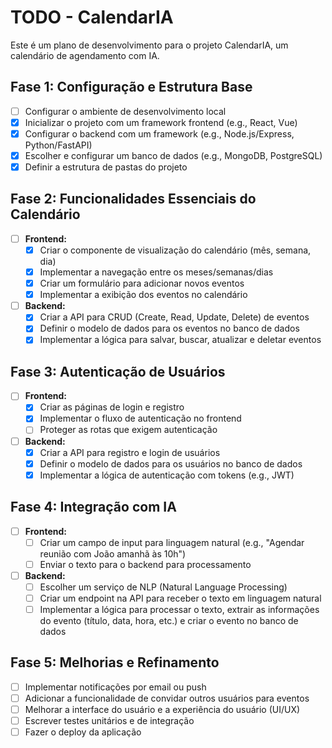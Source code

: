 # TODO - CalendarIA

Este é um plano de desenvolvimento para o projeto CalendarIA, um calendário de agendamento com IA.

## Fase 1: Configuração e Estrutura Base

- [ ] Configurar o ambiente de desenvolvimento local
- [x] Inicializar o projeto com um framework frontend (e.g., React, Vue)
- [x] Configurar o backend com um framework (e.g., Node.js/Express, Python/FastAPI)
- [x] Escolher e configurar um banco de dados (e.g., MongoDB, PostgreSQL)
- [x] Definir a estrutura de pastas do projeto

## Fase 2: Funcionalidades Essenciais do Calendário

- [ ] **Frontend:**
    - [x] Criar o componente de visualização do calendário (mês, semana, dia)
    - [x] Implementar a navegação entre os meses/semanas/dias
    - [x] Criar um formulário para adicionar novos eventos
    - [x] Implementar a exibição dos eventos no calendário
- [ ] **Backend:**
    - [x] Criar a API para CRUD (Create, Read, Update, Delete) de eventos
    - [x] Definir o modelo de dados para os eventos no banco de dados
    - [x] Implementar a lógica para salvar, buscar, atualizar e deletar eventos

## Fase 3: Autenticação de Usuários

- [ ] **Frontend:**
    - [x] Criar as páginas de login e registro
    - [x] Implementar o fluxo de autenticação no frontend
    - [ ] Proteger as rotas que exigem autenticação
- [ ] **Backend:**
    - [x] Criar a API para registro e login de usuários
    - [x] Definir o modelo de dados para os usuários no banco de dados
    - [x] Implementar a lógica de autenticação com tokens (e.g., JWT)

## Fase 4: Integração com IA

- [ ] **Frontend:**
    - [ ] Criar um campo de input para linguagem natural (e.g., "Agendar reunião com João amanhã às 10h")
    - [ ] Enviar o texto para o backend para processamento
- [ ] **Backend:**
    - [ ] Escolher um serviço de NLP (Natural Language Processing)
    - [ ] Criar um endpoint na API para receber o texto em linguagem natural
    - [ ] Implementar a lógica para processar o texto, extrair as informações do evento (título, data, hora, etc.) e criar o evento no banco de dados

## Fase 5: Melhorias e Refinamento

- [ ] Implementar notificações por email ou push
- [ ] Adicionar a funcionalidade de convidar outros usuários para eventos
- [ ] Melhorar a interface do usuário e a experiência do usuário (UI/UX)
- [ ] Escrever testes unitários e de integração
- [ ] Fazer o deploy da aplicação
